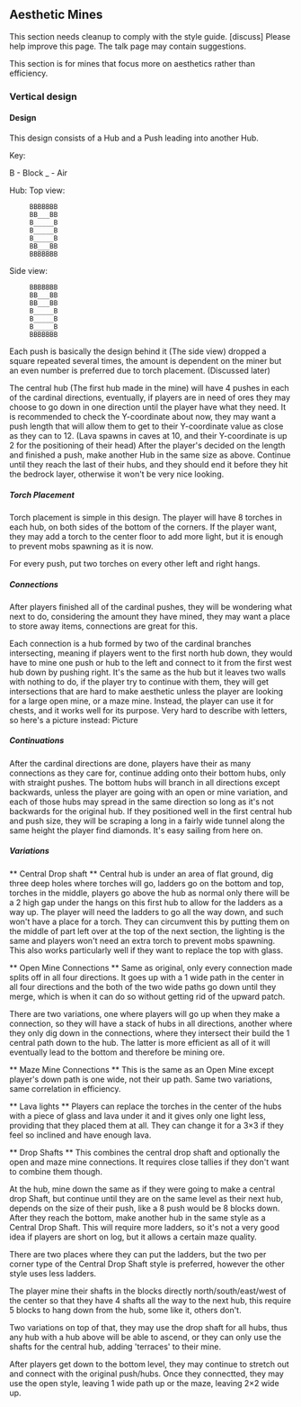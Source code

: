 ## Aesthetic Mines

  

This section needs cleanup to comply with the style guide. [discuss]
Please help improve this page. The talk page may contain suggestions.


This section is for mines that focus more on aesthetics rather than efficiency.

### Vertical design
#### Design
This design consists of a Hub and a Push leading into another Hub.

Key:

   B - Block
   _ - Air

Hub:
Top view:

         BBBBBBB
         BB___BB
         B_____B
         B_____B
         B_____B
         BB___BB
         BBBBBBB

Side view:

         BBBBBBB
         BB___BB
         BB___BB
         B_____B
         B_____B
         B_____B
         BBBBBBB

Each push is basically the design behind it (The side view) dropped a square repeated several times, the amount is dependent on the miner but an even number is preferred due to torch placement. (Discussed later)

The central hub (The first hub made in the mine) will have 4 pushes in each of the cardinal directions, eventually, if players are in need of ores they may choose to go down in one direction until the player have what they need. It is recommended to check the Y-coordinate about now, they may want a push length that will allow them to get to their Y-coordinate value as close as they can to 12. (Lava spawns in caves at 10, and their Y-coordinate is up 2 for the positioning of their head) After the player's decided on the length and finished a push, make another Hub in the same size as above. Continue until they reach the last of their hubs, and they should end it before they hit the bedrock layer, otherwise it won't be very nice looking.

##### Torch Placement
Torch placement is simple in this design. The player will have 8 torches in each hub, on both sides of the bottom of the corners. If the player want, they may add a torch to the center floor to add more light, but it is enough to prevent mobs spawning as it is now.

For every push, put two torches on every other left and right hangs.

##### Connections
After players finished all of the cardinal pushes, they will be wondering what next to do, considering the amount they have mined, they may want a place to store away items, connections are great for this.

Each connection is a hub formed by two of the cardinal branches intersecting, meaning if players went to the first north hub down, they would have to mine one push or hub to the left and connect to it from the first west hub down by pushing right. It's the same as the hub but it leaves two walls with nothing to do, if the player try to continue with them, they will get intersections that are hard to make aesthetic unless the player are looking for a large open mine, or a maze mine. Instead, the player can use it for chests, and it works well for its purpose.
Very hard to describe with letters, so here's a picture instead:
Picture

##### Continuations
After the cardinal directions are done, players have their as many connections as they care for, continue adding onto their bottom hubs, only with straight pushes. The bottom hubs will branch in all directions except backwards, unless the player are going with an open or mine variation, and each of those hubs may spread in the same direction so long as it's not backwards for the original hub. If they positioned well in the first central hub and push size, they will be scraping a long in a fairly wide tunnel along the same height the player find diamonds. It's easy sailing from here on.

##### Variations
** Central Drop shaft **
Central hub is under an area of flat ground, dig three deep holes where torches will go, ladders go on the bottom and top, torches in the middle, players go above the hub as normal only there will be a 2 high gap under the hangs on this first hub to allow for the ladders as a way up. The player will need the ladders to go all the way down, and such won't have a place for a torch. They can circumvent this by putting them on the middle of part left over at the top of the next section, the lighting is the same and players won't need an extra torch to prevent mobs spawning. This also works particularly well if they want to replace the top with glass.

** Open Mine Connections **
Same as original, only every connection made splits off in all four directions. It goes up with a 1 wide path in the center in all four directions and the both of the two wide paths go down until they merge, which is when it can do so without getting rid of the upward patch.

There are two variations, one where players will go up when they make a connection, so they will have a stack of hubs in all directions, another where they only dig down in the connections, where they intersect their build the 1 central path down to the hub. The latter is more efficient as all of it will eventually lead to the bottom and therefore be mining ore.

** Maze Mine Connections **
This is the same as an Open Mine except player's down path is one wide, not their up path. Same two variations, same correlation in efficiency.

** Lava lights **
Players can replace the torches in the center of the hubs with a piece of glass and lava under it and it gives only one light less, providing that they placed them at all. They can change it for a 3×3 if they feel so inclined and have enough lava.

** Drop Shafts **
This combines the central drop shaft and optionally the open and maze mine connections. It requires close tallies if they don't want to combine them though.

At the hub, mine down the same as if they were going to make a central drop Shaft, but continue until they are on the same level as their next hub, depends on the size of their push, like a 8 push would be 8 blocks down. After they reach the bottom, make another hub in the same style as a Central Drop Shaft. This will require more ladders, so it's not a very good idea if players are short on log, but it allows a certain maze quality.

There are two places where they can put the ladders, but the two per corner type of the Central Drop Shaft style is preferred, however the other style uses less ladders.

The player mine their shafts in the blocks directly north/south/east/west of the center so that they have 4 shafts all the way to the next hub, this require 5 blocks to hang down from the hub, some like it, others don't.

Two variations on top of that, they may use the drop shaft for all hubs, thus any hub with a hub above will be able to ascend, or they can only use the shafts for the central hub, adding 'terraces' to their mine.

After players get down to the bottom level, they may continue to stretch out and connect with the original push/hubs. Once they connectted, they may use the open style, leaving 1 wide path up or the maze, leaving 2×2 wide up.

